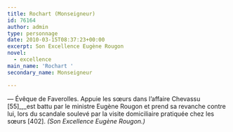```yaml
---
title: Rochart (Monseigneur)
id: 76164
author: admin
type: personnage
date: 2010-03-15T08:37:23+00:00
excerpt: Son Excellence Eugène Rougon
novel:
  - excellence
main_name: 'Rochart '
secondary_name: Monseigneur

---
```

— Évêque de Faverolles. Appuie les sœurs dans l&rsquo;affaire Chevassu [55]_,_est battu par le ministre Eugène Rougon et prend sa revanche contre lui, lors du scandale soulevé par la visite domiciliaire pratiquée chez les sœurs [402]. _(Son Excellence Eugène Rougon.)_